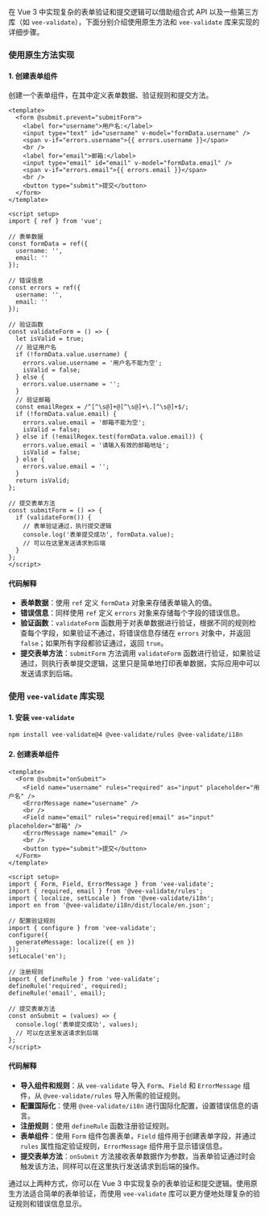 在 Vue 3 中实现复杂的表单验证和提交逻辑可以借助组合式 API 以及一些第三方库（如 `vee-validate`），下面分别介绍使用原生方法和 `vee-validate` 库来实现的详细步骤。

### 使用原生方法实现

#### 1. 创建表单组件
创建一个表单组件，在其中定义表单数据、验证规则和提交方法。
```vue
<template>
  <form @submit.prevent="submitForm">
    <label for="username">用户名:</label>
    <input type="text" id="username" v-model="formData.username" />
    <span v-if="errors.username">{{ errors.username }}</span>
    <br />
    <label for="email">邮箱:</label>
    <input type="email" id="email" v-model="formData.email" />
    <span v-if="errors.email">{{ errors.email }}</span>
    <br />
    <button type="submit">提交</button>
  </form>
</template>

<script setup>
import { ref } from 'vue';

// 表单数据
const formData = ref({
  username: '',
  email: ''
});

// 错误信息
const errors = ref({
  username: '',
  email: ''
});

// 验证函数
const validateForm = () => {
  let isValid = true;
  // 验证用户名
  if (!formData.value.username) {
    errors.value.username = '用户名不能为空';
    isValid = false;
  } else {
    errors.value.username = '';
  }
  // 验证邮箱
  const emailRegex = /^[^\s@]+@[^\s@]+\.[^\s@]+$/;
  if (!formData.value.email) {
    errors.value.email = '邮箱不能为空';
    isValid = false;
  } else if (!emailRegex.test(formData.value.email)) {
    errors.value.email = '请输入有效的邮箱地址';
    isValid = false;
  } else {
    errors.value.email = '';
  }
  return isValid;
};

// 提交表单方法
const submitForm = () => {
  if (validateForm()) {
    // 表单验证通过，执行提交逻辑
    console.log('表单提交成功', formData.value);
    // 可以在这里发送请求到后端
  }
};
</script>
```

#### 代码解释
- **表单数据**：使用 `ref` 定义 `formData` 对象来存储表单输入的值。
- **错误信息**：同样使用 `ref` 定义 `errors` 对象来存储每个字段的错误信息。
- **验证函数**：`validateForm` 函数用于对表单数据进行验证，根据不同的规则检查每个字段，如果验证不通过，将错误信息存储在 `errors` 对象中，并返回 `false`；如果所有字段都验证通过，返回 `true`。
- **提交表单方法**：`submitForm` 方法调用 `validateForm` 函数进行验证，如果验证通过，则执行表单提交逻辑，这里只是简单地打印表单数据，实际应用中可以发送请求到后端。

### 使用 `vee-validate` 库实现

#### 1. 安装 `vee-validate`
```bash
npm install vee-validate@4 @vee-validate/rules @vee-validate/i18n
```

#### 2. 创建表单组件
```vue
<template>
  <Form @submit="onSubmit">
    <Field name="username" rules="required" as="input" placeholder="用户名" />
    <ErrorMessage name="username" />
    <br />
    <Field name="email" rules="required|email" as="input" placeholder="邮箱" />
    <ErrorMessage name="email" />
    <br />
    <button type="submit">提交</button>
  </Form>
</template>

<script setup>
import { Form, Field, ErrorMessage } from 'vee-validate';
import { required, email } from '@vee-validate/rules';
import { localize, setLocale } from '@vee-validate/i18n';
import en from '@vee-validate/i18n/dist/locale/en.json';

// 配置验证规则
import { configure } from 'vee-validate';
configure({
  generateMessage: localize({ en })
});
setLocale('en');

// 注册规则
import { defineRule } from 'vee-validate';
defineRule('required', required);
defineRule('email', email);

// 提交表单方法
const onSubmit = (values) => {
  console.log('表单提交成功', values);
  // 可以在这里发送请求到后端
};
</script>
```

#### 代码解释
- **导入组件和规则**：从 `vee-validate` 导入 `Form`、`Field` 和 `ErrorMessage` 组件，从 `@vee-validate/rules` 导入所需的验证规则。
- **配置国际化**：使用 `@vee-validate/i18n` 进行国际化配置，设置错误信息的语言。
- **注册规则**：使用 `defineRule` 函数注册验证规则。
- **表单组件**：使用 `Form` 组件包裹表单，`Field` 组件用于创建表单字段，并通过 `rules` 属性指定验证规则，`ErrorMessage` 组件用于显示错误信息。
- **提交表单方法**：`onSubmit` 方法接收表单数据作为参数，当表单验证通过时会触发该方法，同样可以在这里执行发送请求到后端的操作。

通过以上两种方式，你可以在 Vue 3 中实现复杂的表单验证和提交逻辑。使用原生方法适合简单的表单验证，而使用 `vee-validate` 库可以更方便地处理复杂的验证规则和错误信息显示。 